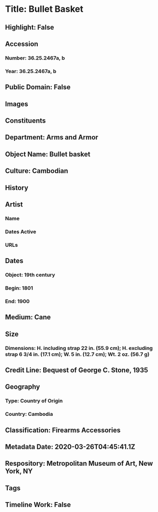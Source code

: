 # Title: Bullet Basket
## Highlight: False
## Accession
### Number: 36.25.2467a, b
### Year: 36.25.2467a, b
## Public Domain: False
## Images
## Constituents
## Department: Arms and Armor
## Object Name: Bullet basket
## Culture: Cambodian
## History
## Artist
### Name
### Dates Active
### URLs
## Dates
### Object: 19th century
### Begin: 1801
### End: 1900
## Medium: Cane
## Size
### Dimensions: H. including strap 22 in. (55.9 cm); H. excluding strap 6 3/4 in. (17.1 cm); W. 5 in. (12.7 cm); Wt. 2 oz. (56.7 g)
## Credit Line: Bequest of George C. Stone, 1935
## Geography
### Type: Country of Origin
### Country: Cambodia
## Classification: Firearms Accessories
## Metadata Date: 2020-03-26T04:45:41.1Z
## Respository: Metropolitan Museum of Art, New York, NY
## Tags
## Timeline Work: False